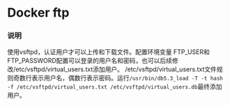 Docker ftp
====

### 说明
使用vsftpd，认证用户才可以上传和下载文件。配置环境变量 FTP\_USER和FTP\_PASSWORD配置可以登录的用户名和密码，也可以后续修改/etc/vsftpd/virtual_users.txt添加用户。 /etc/vsftpd/virtual_users.txt文件规则奇数行表示用户名，偶数行表示密码。运行`/usr/bin/db5.3_load -T -t hash -f /etc/vsftpd/virtual_users.txt /etc/vsftpd/virtual_users.db`最终添加用户。